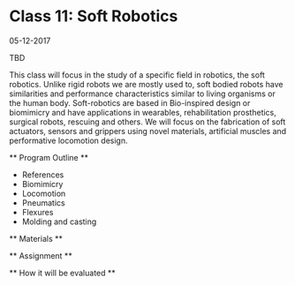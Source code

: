 # Class 11: Soft Robotics

05-12-2017

TBD

This class will focus in the study of a specific field in robotics, the soft robotics. Unlike rigid robots we are mostly used to, soft bodied robots have similarities and performance characteristics similar to living organisms or the human body. Soft-robotics are based in Bio-inspired design or biomimicry  and have applications in wearables, rehabilitation prosthetics, surgical robots, rescuing and others. We will focus on the fabrication of soft actuators, sensors and grippers using novel materials, artificial muscles and performative locomotion design.


** Program Outline **

- References
- Biomimicry
- Locomotion
- Pneumatics
- Flexures
- Molding and casting


** Materials **


** Assignment **


** How it will be evaluated **

